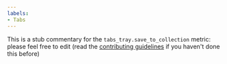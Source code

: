 ```yaml
---
labels:
- Tabs
---
```

This is a stub commentary for the `tabs_tray.save_to_collection` metric: please feel free to edit (read the
[contributing guidelines](https://github.com/mozilla/glean-annotations/blob/main/CONTRIBUTING.md)
if you haven't done this before)
